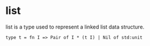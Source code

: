 # list
list is a type used to represent a linked list data structure.
```
type t = fn I => Pair of I * (t I) | Nil of std:unit
```